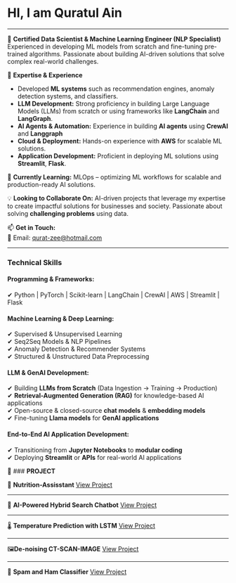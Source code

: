 
# HI, I am Quratul Ain
---

👀 **Certified Data Scientist & Machine Learning Engineer (NLP Specialist)**  
Experienced in developing ML models from scratch and fine-tuning pre-trained algorithms. Passionate about building AI-driven solutions that solve complex real-world challenges.  

🚀 **Expertise & Experience**  
- Developed **ML systems** such as recommendation engines, anomaly detection systems, and classifiers.  
- **LLM Development:** Strong proficiency in building Large Language Models (LLMs) from scratch or using frameworks like **LangChain** and **LangGraph**.  
- **AI Agents & Automation:** Experience in building **AI agents** using **CrewAI** and **Langgraph**  
- **Cloud & Deployment:** Hands-on experience with **AWS** for scalable ML solutions.  
- **Application Development:** Proficient in deploying ML solutions using **Streamlit**, **Flask**.  

🌱 **Currently Learning:** MLOps – optimizing ML workflows for scalable and production-ready AI solutions.  

💡 **Looking to Collaborate On:** AI-driven projects that leverage my expertise to create impactful solutions for businesses and society. Passionate about solving **challenging problems** using data.  

📫 **Get in Touch:**  
📧 Email: qurat-zee@hotmail.com  

---

### **Technical Skills**  
#### **Programming & Frameworks:**  
✔ Python | PyTorch | Scikit-learn | LangChain | CrewAI | AWS | Streamlit | Flask  

#### **Machine Learning & Deep Learning:**  
✔ Supervised & Unsupervised Learning  
✔ Seq2Seq Models & NLP Pipelines  
✔ Anomaly Detection & Recommender Systems  
✔ Structured & Unstructured Data Preprocessing  

#### **LLM & GenAI Development:**  
✔ Building **LLMs from Scratch** (Data Ingestion → Training → Production)  
✔ **Retrieval-Augmented Generation (RAG)** for knowledge-based AI applications  
✔ Open-source & closed-source **chat models** & **embedding models**  
✔ Fine-tuning **Llama models** for **GenAI applications**  

#### **End-to-End AI Application Development:**  
✔ Transitioning from **Jupyter Notebooks** to **modular coding**  
✔ Deploying **Streamlit** or **APIs** for real-world AI applications  


🌟 ### **PROJECT**

🍏 **Nutrition-Assisstant**
[View Project](https://github.com/QuratulAin20/Nutrition-Assisstant)

---------------------------------------------------------------------

🤖 **AI-Powered Hybrid Search Chatbot**
[View Project](https://github.com/QuratulAin20/AI-chatbot)

---------------------------------------------------------------------

🌡️ **Temperature Prediction with LSTM**
[View Project](https://github.com/QuratulAin20/Time-Series-LSTM-/tree/main)

-------------------------------------------------------------------------

🖼️**De-noising CT-SCAN-IMAGE**
[View Project](https://github.com/QuratulAin20/CT-SCAN)

-------------------------------------------------------------------------
📧  **Spam and Ham Classifier**
[View Project](https://github.com/QuratulAin20/Spam-Ham-Classifier)


<!---
QuratulAin20/QuratulAin20 is a ✨ special ✨ repository because its `README.md` (this file) appears on your GitHub profile.
You can click the Preview link to take a look at your changes.
--->
